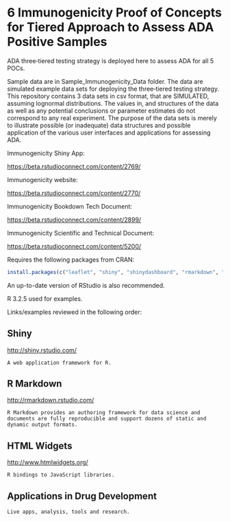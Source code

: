 # 6 Immunogenicity Proof of Concepts for Tiered Approach to Assess ADA Positive Samples

ADA three‐tiered testing strategy is deployed here to assess ADA for all 5 POCs.

Sample data are in Sample_Immunogenicity_Data folder. The data are simulated example data sets for deploying the three‐tiered testing strategy. This repository contains 3 data sets in csv format, that are SIMULATED, assuming lognormal distributions. The values in, and structures of the data as well as any potential conclusions or parameter estimates do not correspond to any real experiment. The purpose of the data sets is merely to illustrate possible (or inadequate) data structures and possible application of the various user interfaces and applications for assessing ADA.

Immunogenicity Shiny App:

https://beta.rstudioconnect.com/content/2769/

Immunogenicity website:

https://beta.rstudioconnect.com/content/2770/

Immunogenicity Bookdown Tech Document:

https://beta.rstudioconnect.com/content/2899/

Immunogenicity Scientific and Technical Document:

https://beta.rstudioconnect.com/content/5200/

Requires the following packages from CRAN:

```r
install.packages(c("leaflet", "shiny", "shinydashboard", "rmarkdown", "flex_dashboard", "ggplot2", "plotly", "plyr", "reshape2"))
``` 

An up-to-date version of RStudio is also recommended.

R 3.2.5 used for examples.

Links/examples reviewed in the following order:

## **Shiny**

http://shiny.rstudio.com/

    A web application framework for R.

## **R Markdown**

http://rmarkdown.rstudio.com/
  
    R Markdown provides an authoring framework for data science and documents are fully reproducible and support dozens of static and dynamic output formats.

## **HTML Widgets**

http://www.htmlwidgets.org/

    R bindings to JavaScript libraries.
    
## **Applications in Drug Development**

    Live apps, analysis, tools and research.